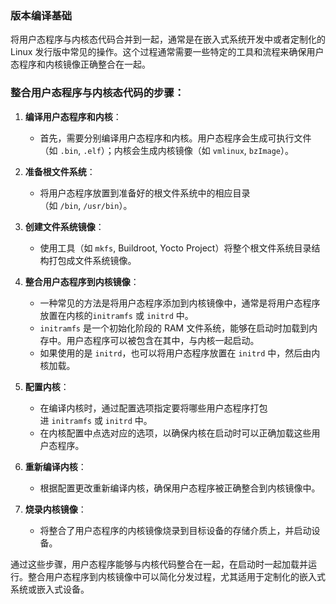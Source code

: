 ### 版本编译基础
将用户态程序与内核态代码合并到一起，通常是在嵌入式系统开发中或者定制化的 Linux 发行版中常见的操作。这个过程通常需要一些特定的工具和流程来确保用户态程序和内核镜像正确整合在一起。

### 整合用户态程序与内核态代码的步骤：

1. **编译用户态程序和内核**：
    
    - 首先，需要分别编译用户态程序和内核。用户态程序会生成可执行文件（如 `.bin`, `.elf`）；内核会生成内核镜像（如 `vmlinux`, `bzImage`）。
2. **准备根文件系统**：
    
    - 将用户态程序放置到准备好的根文件系统中的相应目录（如 `/bin`, `/usr/bin`）。
3. **创建文件系统镜像**：
    
    - 使用工具（如 `mkfs`, Buildroot, Yocto Project）将整个根文件系统目录结构打包成文件系统镜像。
4. **整合用户态程序到内核镜像**：
    
    - 一种常见的方法是将用户态程序添加到内核镜像中，通常是将用户态程序放置在内核的`initramfs` 或 `initrd` 中。
    - `initramfs` 是一个初始化阶段的 RAM 文件系统，能够在启动时加载到内存中。用户态程序可以被包含在其中，与内核一起启动。
    - 如果使用的是 `initrd`，也可以将用户态程序放置在 `initrd` 中，然后由内核加载。
5. **配置内核**：
    
    - 在编译内核时，通过配置选项指定要将哪些用户态程序打包进 `initramfs` 或 `initrd` 中。
    - 在内核配置中点选对应的选项，以确保内核在启动时可以正确加载这些用户态程序。
6. **重新编译内核**：
    
    - 根据配置更改重新编译内核，确保用户态程序被正确整合到内核镜像中。
7. **烧录内核镜像**：
    
    - 将整合了用户态程序的内核镜像烧录到目标设备的存储介质上，并启动设备。

通过这些步骤，用户态程序能够与内核代码整合在一起，在启动时一起加载并运行。整合用户态程序到内核镜像中可以简化分发过程，尤其适用于定制化的嵌入式系统或嵌入式设备。